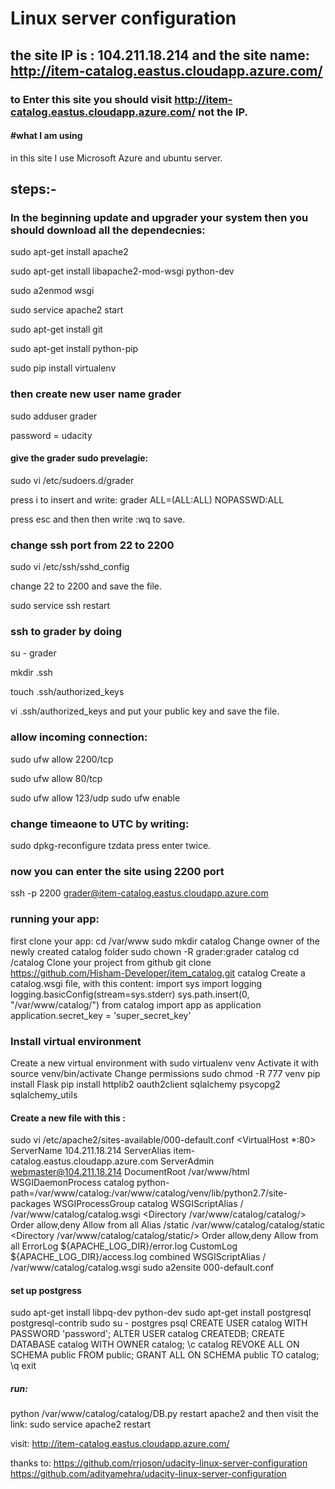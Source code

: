 #  Linux server configuration
## the site IP is : 104.211.18.214 and the site name: http://item-catalog.eastus.cloudapp.azure.com/
### to Enter this site you should visit http://item-catalog.eastus.cloudapp.azure.com/ not the IP. 
#### #what I am using 
in this site I use Microsoft Azure and ubuntu server.
## steps:-
### In the beginning update and upgrader your system then you should download all the dependecnies:
sudo apt-get install apache2 

sudo apt-get install libapache2-mod-wsgi python-dev 

sudo a2enmod wsgi 

sudo service apache2 start 

sudo apt-get install git 

sudo apt-get install python-pip 

sudo pip install virtualenv 

### then create new user name grader 
sudo adduser grader 

password = udacity 

#### give the grader sudo prevelagie:
sudo vi /etc/sudoers.d/grader 

press i to insert and write: grader ALL=(ALL:ALL) NOPASSWD:ALL 

press esc and then then write :wq to save. 

### change ssh port from 22 to 2200 
sudo vi /etc/ssh/sshd_config 

change 22 to 2200 and save the file. 

sudo service ssh restart 

### ssh to grader by doing 
su - grader 

mkdir .ssh 

touch .ssh/authorized_keys 

vi .ssh/authorized_keys and put your public key and save the file. 

### allow incoming connection: 
sudo ufw allow 2200/tcp 

sudo ufw allow 80/tcp 

sudo ufw allow 123/udp
sudo ufw enable
### change timeaone to UTC by writing: 
sudo dpkg-reconfigure tzdata
press enter twice. 
### now you can enter the site using 2200 port 
ssh -p 2200 grader@item-catalog.eastus.cloudapp.azure.com
### running your app:
first clone your app:
cd /var/www
sudo mkdir catalog
Change owner of the newly created catalog folder sudo chown -R grader:grader catalog
cd /catalog
Clone your project from github git clone https://github.com/Hisham-Developer/item_catalog.git catalog
Create a catalog.wsgi file, with this content:
import sys
import logging
logging.basicConfig(stream=sys.stderr)
sys.path.insert(0, "/var/www/catalog/")
from catalog import app as application
application.secret_key = 'super_secret_key'
### Install virtual environment
Create a new virtual environment with sudo virtualenv venv
Activate it with
source venv/bin/activate
Change permissions sudo chmod -R 777 venv
pip install Flask
pip install httplib2 oauth2client sqlalchemy psycopg2 sqlalchemy_utils
#### Create a new file with this : 
sudo vi /etc/apache2/sites-available/000-default.conf
<VirtualHost *:80>
	ServerName 104.211.18.214
	ServerAlias item-catalog.eastus.cloudapp.azure.com
	ServerAdmin webmaster@104.211.18.214
	DocumentRoot /var/www/html
	WSGIDaemonProcess catalog python-path=/var/www/catalog:/var/www/catalog/venv/lib/python2.7/site-packages
	WSGIProcessGroup catalog
        WSGIScriptAlias / /var/www/catalog/catalog.wsgi
        <Directory /var/www/catalog/catalog/>
            Order allow,deny
            Allow from all
        </Directory>
        Alias /static /var/www/catalog/catalog/static
        <Directory /var/www/catalog/catalog/static/>
            Order allow,deny
            Allow from all
    	</Directory>
	ErrorLog ${APACHE_LOG_DIR}/error.log
	CustomLog ${APACHE_LOG_DIR}/access.log combined
	WSGIScriptAlias / /var/www/catalog/catalog.wsgi
</VirtualHost>
 sudo a2ensite 000-default.conf
 #### set up postgress 
sudo apt-get install libpq-dev python-dev
sudo apt-get install postgresql postgresql-contrib
sudo su - postgres
psql
CREATE USER catalog WITH PASSWORD 'password';
ALTER USER catalog CREATEDB;
CREATE DATABASE catalog WITH OWNER catalog;
\c catalog
REVOKE ALL ON SCHEMA public FROM public;
GRANT ALL ON SCHEMA public TO catalog;
\q
exit
##### run:
python /var/www/catalog/catalog/DB.py
restart apache2 and then visit the link:
sudo service apache2 restart

visit: 
http://item-catalog.eastus.cloudapp.azure.com/


thanks to:
https://github.com/rrjoson/udacity-linux-server-configuration
https://github.com/adityamehra/udacity-linux-server-configuration

